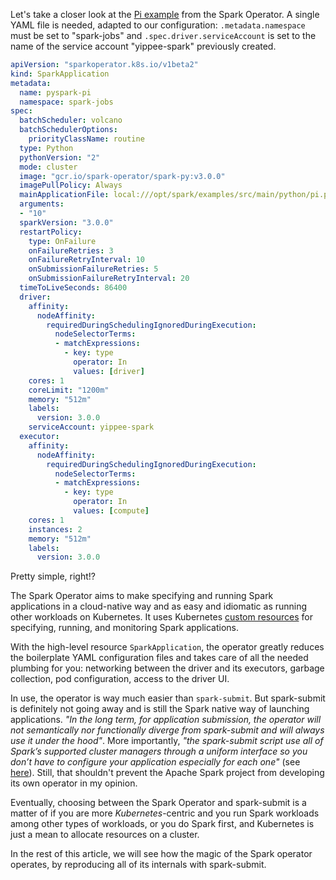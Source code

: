 Let's take a closer look at the 
[Pi example](https://github.com/GoogleCloudPlatform/spark-on-k8s-operator/blob/master/examples/spark-py-pi.yaml) 
from the Spark Operator. A single YAML file is needed, adapted to our configuration: `.metadata.namespace` must be 
set to "spark-jobs" and  `.spec.driver.serviceAccount` is set to the name of the service account "yippee-spark" 
previously created.

```yaml
apiVersion: "sparkoperator.k8s.io/v1beta2"
kind: SparkApplication
metadata:
  name: pyspark-pi
  namespace: spark-jobs
spec:
  batchScheduler: volcano
  batchSchedulerOptions:
    priorityClassName: routine
  type: Python
  pythonVersion: "2"
  mode: cluster
  image: "gcr.io/spark-operator/spark-py:v3.0.0"
  imagePullPolicy: Always
  mainApplicationFile: local:///opt/spark/examples/src/main/python/pi.py
  arguments:
  - "10"
  sparkVersion: "3.0.0"
  restartPolicy:
    type: OnFailure
    onFailureRetries: 3
    onFailureRetryInterval: 10
    onSubmissionFailureRetries: 5
    onSubmissionFailureRetryInterval: 20
  timeToLiveSeconds: 86400
  driver:
    affinity:
      nodeAffinity:
        requiredDuringSchedulingIgnoredDuringExecution:
          nodeSelectorTerms:
          - matchExpressions:
            - key: type
              operator: In
              values: [driver]
    cores: 1
    coreLimit: "1200m"
    memory: "512m"
    labels:
      version: 3.0.0
    serviceAccount: yippee-spark
  executor:
    affinity:
      nodeAffinity:
        requiredDuringSchedulingIgnoredDuringExecution:
          nodeSelectorTerms:
          - matchExpressions:
            - key: type
              operator: In
              values: [compute]
    cores: 1
    instances: 2
    memory: "512m"
    labels:
      version: 3.0.0
```

Pretty simple, right!?

The Spark Operator aims to make specifying and running Spark applications in a cloud-native way and as easy and 
idiomatic as running other workloads on Kubernetes. It uses Kubernetes 
[custom resources](https://kubernetes.io/docs/concepts/extend-kubernetes/api-extension/custom-resources/) for 
specifying, running, and monitoring Spark applications.

With the high-level resource `SparkApplication`, the operator greatly reduces the boilerplate YAML configuration 
files and takes care of all the needed plumbing for you: networking between the driver and its executors, garbage 
collection, pod configuration, access to the driver UI. 

In use, the operator is way much easier than `spark-submit`. But spark-submit is definitely not going away and is 
still the Spark native way of launching applications. _"In the long term, for application submission, the operator 
will not semantically nor functionally diverge from spark-submit and will always use it under the hood"_. More 
importantly, _"the spark-submit script use all of Spark’s supported cluster managers through a uniform interface so 
you don’t have to configure your application especially for each one"_ (see 
[here](https://github.com/GoogleCloudPlatform/spark-on-k8s-operator/issues/225)). Still, that shouldn't prevent the 
Apache Spark project from developing its own operator in my opinion.

Eventually, choosing between the Spark Operator and spark-submit is a matter of if you are more _Kubernetes_-centric 
and you run Spark workloads among other types of workloads, or you do Spark first, and Kubernetes is just a mean to 
allocate resources on a cluster.

In the rest of this article, we will see how the magic of the Spark operator operates, by reproducing all of its 
internals with spark-submit.
